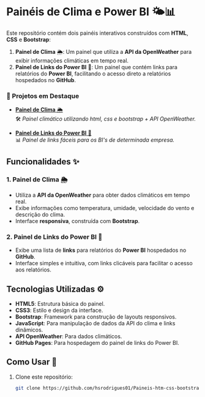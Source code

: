 # Painéis de Clima e Power BI 🌤️📊

Este repositório contém dois painéis interativos construídos com **HTML**, **CSS** e **Bootstrap**:

1. **Painel de Clima** 🌦️: Um painel que utiliza a **API da OpenWeather** para exibir informações climáticas em tempo real.
2. **Painel de Links do Power BI** 🔗: Um painel que contém links para relatórios do **Power BI**, facilitando o acesso direto a relatórios hospedados no **GitHub**.

### 🚧 Projetos em Destaque

- [**Painel de Clima** 🌦️](https://github.com/hsrodrigues/SISCAD-Sistema-de-Cadastros)  
  🛠️ *Painel climático utilizando html, css e bootstrap + API OpenWeather.*

- [**Painel de Links do Power BI** 🔗](LINK_DO_PROJETO)  
  📊 *Painel de links fáceis para os BI's de determinada empresa.*


## Funcionalidades ✨

### 1. Painel de Clima 🌦️
- Utiliza a **API da OpenWeather** para obter dados climáticos em tempo real.
- Exibe informações como temperatura, umidade, velocidade do vento e descrição do clima.
- Interface **responsiva**, construída com **Bootstrap**.

### 2. Painel de Links do Power BI 🔗
- Exibe uma lista de **links** para relatórios do **Power BI** hospedados no **GitHub**.
- Interface simples e intuitiva, com links clicáveis para facilitar o acesso aos relatórios.

## Tecnologias Utilizadas ⚙️

- **HTML5**: Estrutura básica do painel.
- **CSS3**: Estilo e design da interface.
- **Bootstrap**: Framework para construção de layouts responsivos.
- **JavaScript**: Para manipulação de dados da API do clima e links dinâmicos.
- **API OpenWeather**: Para dados climáticos.
- **GitHub Pages**: Para hospedagem do painel de links do Power BI.

## Como Usar 🚀

1. Clone este repositório:
   ```bash
   git clone https://github.com/hsrodrigues01/Paineis-htm-css-bootstrap.git
